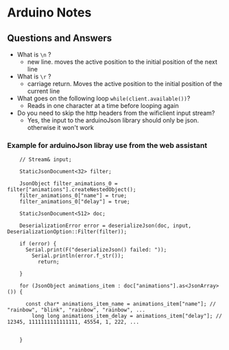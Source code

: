 # Arduino Notes

## Questions and Answers
- What is `\n` ?
  - new line. moves the active position to the initial position of the next line
- What is `\r` ?
  - carriage return. Moves the active position to the initial position of the current line
- What goes on the following loop `while(client.available())`?
   - Reads in one character at a time before looping again
- Do you need to skip the http headers from the wificlient input stream?
  - Yes, the input to the arduinoJson library should only be json. otherwise it won't work 


### Example for arduinoJson libray use from the web assistant

        // Stream& input;

        StaticJsonDocument<32> filter;

        JsonObject filter_animations_0 = filter["animations"].createNestedObject();
        filter_animations_0["name"] = true;
        filter_animations_0["delay"] = true;

        StaticJsonDocument<512> doc;

        DeserializationError error = deserializeJson(doc, input, DeserializationOption::Filter(filter));

        if (error) {
          Serial.print(F("deserializeJson() failed: "));
            Serial.println(error.f_str());
              return;
              
        }

        for (JsonObject animations_item : doc["animations"].as<JsonArray>()) {

          const char* animations_item_name = animations_item["name"]; // "rainbow", "blink", "rainbow", "rainbow", ...
            long long animations_item_delay = animations_item["delay"]; // 12345, 1111111111111111, 45554, 1, 222, ...

            
        }



